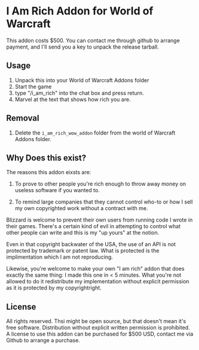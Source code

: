 # I Am Rich Addon for World of Warcraft
This addon costs $500. You can contact me through github to arrange payment, and
I'll send you a key to unpack the release tarball.

## Usage
  1. Unpack this into your World of Warcraft Addons folder
  2. Start the game
  3. type "/i_am_rich" into the chat box and press return.
  4. Marvel at the text that shows how rich you are.

## Removal
  1. Delete the `i_am_rich_wow_addon` folder from the world of Warcraft Addons
     folder.

## Why Does this exist?

The reasons this addon eixsts are:

  1. To prove to other people you're rich enough to throw away money on useless
     software if you wanted to.

  2. To remind large companies that they cannot control who-to or how I sell my
     own copyrighted work without a contract with me.

Blizzard is welcome to prevent their own users from running code I wrote in
their games. There's a certain kind of evil in attempting to control what other
people can write and this is my "up yours" at the notion.

Even in that copyright backwater of the USA, the use of an API is not protected
by trademark or patent law. What is protected is the implimentation which I am
not reproducing.

Likewise, you're welcome to make your own "I am rich" addon that does exactly
the same thing: I made this one in < 5 minutes. What you're not allowed to do
it redistribute my implementation without explicit permission as it is protected
by my copyrightright.


## License
All rights reserved. Thsi might be open source, but that doesn't mean it's free
software. Distribution without explicit written permission is prohibited. A
license to use this addon can be purchased for $500 USD, contact me via Github
to arrange a purchase.
